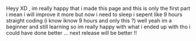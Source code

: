 
Heyy XD , im really happy that i made this page and this is only the first part i mean i will improve it more but now i need to sleep i sepent like 9 hours straight coding (i know iknow 9 hours and only this ?) well yeah im a beginner and still learning so im really happy with what i ended up with tho i could have done better ...
next release will be better !!
